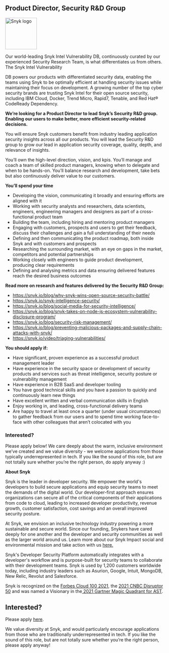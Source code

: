 Product Director, Security R&D Group
---

<img src="https://res.cloudinary.com/snyk/image/upload/v1537345894/press-kit/brand/logo-black.png" width="100" alt="Snyk logo" />

<p><span style="font-weight: 400;">Our world-leading Snyk Intel Vulnerability DB, continuously curated by our experienced Security Research Team, is what differentiates us from others. The Snyk Intel Vulnerability</span></p>
<p><span style="font-weight: 400;">DB powers our products with differentiated security data, enabling the teams using Snyk to be optimally efficient at handling security issues while maintaining their focus on development. A growing number of the top cyber security brands are trusting Snyk Intel for their open source security, including IBM Cloud, Docker, Trend Micro, Rapid7, Tenable, and Red Hat® CodeReady Dependency.</span></p>
<p><strong>We’re looking for a Product Director to lead Snyk’s Security R&amp;D group. Enabling our users to make better, more efficient security-related decisions.&nbsp;</strong></p>
<p><span style="font-weight: 400;">You will ensure Snyk customers benefit from industry leading application security insights across all our products. You will lead the Security R&amp;D group to grow our lead in application security coverage, quality, depth, and relevance of insights.&nbsp;</span></p>
<p><span style="font-weight: 400;">You’ll own the high-level direction, vision, and kpis. You’ll manage and coach a team of skilled product managers, knowing when to delegate and when to be hands-on. You’ll balance research and development, take bets but also continuously deliver value to our customers.</span></p>
<p><strong>You’ll spend your time</strong></p>
<ul>
<li style="font-weight: 400;"><span style="font-weight: 400;">Developing the vision, communicating it broadly and ensuring efforts are aligned with it</span></li>
<li style="font-weight: 400;"><span style="font-weight: 400;">Working with security analysts and researchers, data scientists, engineers, engineering managers and designers as part of a cross-functional product team</span></li>
<li style="font-weight: 400;"><span style="font-weight: 400;">Building the team, including hiring and mentoring product managers</span></li>
<li style="font-weight: 400;"><span style="font-weight: 400;">Engaging with customers, prospects and users to get their feedback, discuss their challenges and gain a full understanding of their needs</span></li>
<li style="font-weight: 400;"><span style="font-weight: 400;">Defining and then communicating the product roadmap, both inside Snyk and with customers and prospects</span></li>
<li style="font-weight: 400;"><span style="font-weight: 400;">Researching the surrounding market, with an eye on gaps in the market, competitors and potential partnerships</span></li>
<li style="font-weight: 400;"><span style="font-weight: 400;">Working closely with engineers to guide product development, producing clear requirements</span></li>
<li style="font-weight: 400;"><span style="font-weight: 400;">Defining and analysing </span><span style="font-weight: 400;">metrics and data ensuring delivered features reach the desired business outcomes</span></li>
</ul>
<p><strong>Read more on research and features delivered by the Security R&amp;D Group:</strong></p>
<ul>
<li style="font-weight: 400;"><a href="https://snyk.io/blog/why-snyk-wins-open-source-security-battle/"><span style="font-weight: 400;">https://snyk.io/blog/why-snyk-wins-open-source-security-battle/</span></a><span style="font-weight: 400;">&nbsp;</span></li>
<li style="font-weight: 400;"><a href="https://snyk.io/snyk-intelligence-security/"><span style="font-weight: 400;">https://snyk.io/snyk-intelligence-security/</span></a></li>
<li style="font-weight: 400;"><a href="https://snyk.io/blog/social-media-for-security-intelligence/"><span style="font-weight: 400;">https://snyk.io/blog/social-media-for-security-intelligence/</span></a><span style="font-weight: 400;">&nbsp;</span></li>
<li style="font-weight: 400;"><a href="https://snyk.io/blog/snyk-takes-on-node-js-ecosystem-vulnerability-disclosure-program/"><span style="font-weight: 400;">https://snyk.io/blog/snyk-takes-on-node-js-ecosystem-vulnerability-disclosure-program/</span></a><span style="font-weight: 400;">&nbsp;</span></li>
<li style="font-weight: 400;"><a href="https://snyk.io/blog/security-risk-management/"><span style="font-weight: 400;">https://snyk.io/blog/security-risk-management/</span></a></li>
<li style="font-weight: 400;"><a href="https://snyk.io/blog/preventing-malicious-packages-and-supply-chain-attacks-with-snyk/"><span style="font-weight: 400;">https://snyk.io/blog/preventing-malicious-packages-and-supply-chain-attacks-with-snyk/</span></a></li>
<li style="font-weight: 400;"><a href="https://snyk.io/video/triaging-vulnerabilities/"><span style="font-weight: 400;">https://snyk.io/video/triaging-vulnerabilities/</span></a></li>
</ul>
<p><strong>You should apply if:</strong></p>
<ul>
<li style="font-weight: 400;"><span style="font-weight: 400;">Have significant, proven experience as a successful product management leader</span></li>
<li style="font-weight: 400;"><span style="font-weight: 400;">Have experience in the security space or development of security products and services such as threat intelligence, security posture or vulnerability management</span></li>
<li style="font-weight: 400;"><span style="font-weight: 400;">Have experience in B2B SaaS and developer tooling</span></li>
<li style="font-weight: 400;"><span style="font-weight: 400;">You have good technical skills and you have a passion to quickly and continuously learn new things</span></li>
<li style="font-weight: 400;"><span style="font-weight: 400;">Have excellent written and verbal communication skills in English</span></li>
<li style="font-weight: 400;"><span style="font-weight: 400;">Enjoy working in, and leading, cross-functional delivery teams</span></li>
<li style="font-weight: 400;"><span style="font-weight: 400;">Are happy to travel at least once a quarter (under usual circumstances) to gather feedback from our users and to spend time working face-to-face with other colleagues that aren’t colocated with you</span></li>
</ul>
<h3><strong>Interested?</strong></h3>
<p><span style="font-weight: 400;">Please apply below! We care deeply about the warm, inclusive environment we’ve created and we value diversity - we welcome applications from those typically underrepresented in tech. If you like the sound of this role, but are not totally sure whether you’re the right person, do apply anyway :)</span></p><div class="content-conclusion"><p><strong>About Snyk</strong></p>
<p><span style="font-weight: 400;">Snyk is the leader in developer security. We empower the world's developers to build secure applications and equip security teams to meet the demands of the digital world. Our developer-first approach ensures organizations can secure all of the critical components of their applications from code to cloud, leading to increased developer productivity, revenue growth, customer satisfaction, cost savings and an overall improved security posture.&nbsp;</span></p>
<p><span style="font-weight: 400;">At Snyk, we envision an inclusive technology industry powering a more sustainable and secure world.</span> <span style="font-weight: 400;">Since our founding, Snykers have cared deeply for one another and the developer and security communities as well as the larger world around us. Learn more about our Snyk Impact social and environmental mission and take action with us </span><a href="https://snyk.io/about/snyk-impact/"><span style="font-weight: 400;">here.</span></a></p>
<p><span style="font-weight: 400;">Snyk's Developer Security Platform automatically integrates with a developer's workflow and is purpose-built for security teams to collaborate with their development teams. Snyk is used by 1,200 customers worldwide today, including industry leaders such as Asurion, Google, Intuit, MongoDB, New Relic, Revolut and Salesforce.</span></p>
<p><span style="font-weight: 400;">Snyk is recognized on the </span><a href="https://www.forbes.com/cloud100/#6f24b5ba5f94"><span style="font-weight: 400;">Forbes Cloud 100 2021</span></a><span style="font-weight: 400;">, the </span><a href="https://www.cnbc.com/2021/05/25/these-are-the-2021-cnbc-disruptor-50-companies.html"><span style="font-weight: 400;">2021 CNBC Disruptor 50</span></a><span style="font-weight: 400;"> and was named a Visionary in the</span><a href="https://snyk.io/blog/snyk-visionary-2021-gartner-magic-quadrant-for-ast/"><span style="font-weight: 400;"> 2021 Gartner Magic Quadrant for AST</span></a><span style="font-weight: 400;">.</span></p></div>

Interested?
---

Please apply [here](https://boards.greenhouse.io/snyk/jobs/5637084002#app).

We value diversity at Snyk, and would particularly encourage applications from those who are traditionally underrepresented in tech.
If you like the sound of this role, but are not totally sure whether you’re the right person, please apply anyway!
